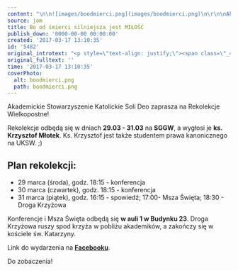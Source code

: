 ```yaml
---
content: "\n\n![images/boodmierci.png](images/boodmierci.png)\n\r\n\nAkademickie Stowarzyszenie Katolickie Soli Deo zaprasza na Rekolekcje Wielkopostne! \n \n Rekolekcje odbędą się w dniach **29.03 - 31.03** na **SGGW**, a wygłosi je **ks. Krzysztof Młotek**. Ks. Krzysztof jest także studentem prawa kanonicznego na UKSW. ;)\n \n **Plan rekolekcji:** \n 29 marca (środa), godz. 18:15 - konferencja\n 30 marca (czwartek), godz. 18:15 - konferencja\n 31 marca (piątek), godz. 16:15 - spowiedź; 17:00- Msza Święta; 18:30 - Droga Krzyżowa\n \n Konferencje i Msza Święta odbędą się **w auli 1 w Budynku 23**. Droga Krzyżowa ruszy spod krzyża w pobliżu akademików, a zakończy się w kościele św. Katarzyny.\n\r\n\nLink do wydarzenia na [**Facebooku**](https://www.facebook.com/events/119749505223400/).\n\r\n Do zobaczenia!\n"
source: jom
title: Bo od śmierci silniejsza jest MIŁOŚĆ
publish_down: '0000-00-00 00:00:00'
created: '2017-03-17 13:10:35'
id: '5482'
original_introtext: "<p style=\"text-align: justify;\"><span class=\"_4n-j _fbReactionComponent__eventDetailsContentTags fsl\" data-testid=\"event-permalink-details\"><img src=\"images/boodmierci.png\" border=\"0\" alt=\"\" width=\"411\" height=\"222\" /></span></p>\r\n<p style=\"text-align: justify;\"><span class=\"_4n-j _fbReactionComponent__eventDetailsContentTags fsl\" data-testid=\"event-permalink-details\">Akademickie Stowarzyszenie Katolickie Soli Deo zaprasza na Rekolekcje Wielkopostne! <br /> <br /> Rekolekcje odbędą się w dniach <strong>29.03 - 31.03</strong> na <strong>SGGW</strong>, a wygłosi je <strong>ks. Krzysztof Młotek</strong>. Ks. Krzysztof jest także studentem prawa kanonicznego na UKSW. ;)<br /> <br /> <strong>Plan rekolekcji:</strong> <br /> 29 marca (środa), godz. 18:15 - konferencja<br /> 30 marca (czwartek), godz. 18:15 - konferencja<br /> 31 marca (piątek), godz. 16:15 - spowiedź; 17:00- Msza Święta; 18:30 - Droga Krzyżowa<br /> <br /> Konferencje i Msza Święta odbędą się <strong>w auli 1 w Budynku 23</strong>. Droga Krzyżowa ruszy spod krzyża w pobliżu akademików, a zakończy się w kościele św. Katarzyny.</span></p>\r\n<p style=\"text-align: justify;\"><span class=\"_4n-j _fbReactionComponent__eventDetailsContentTags fsl\" data-testid=\"event-permalink-details\">Link do wydarzenia na <a href=\"https://www.facebook.com/events/119749505223400/\" target=\"_blank\"><strong>Facebooku</strong></a>.</span></p>\r\n<p style=\"text-align: justify;\"><span class=\"_4n-j _fbReactionComponent__eventDetailsContentTags fsl\" data-testid=\"event-permalink-details\"><br /> Do zobaczenia!</span></p>"
original_fulltext: ''
time: '2017-03-17 13:10:35'
coverPhoto:
  alt: boodmierci.png
  path: boodmierci.png
---
```

Akademickie Stowarzyszenie Katolickie Soli Deo zaprasza na Rekolekcje Wielkopostne! 
 
 Rekolekcje odbędą się w dniach **29.03 - 31.03** na **SGGW**, a wygłosi je **ks. Krzysztof Młotek**. Ks. Krzysztof jest także studentem prawa kanonicznego na UKSW. ;)
 
## Plan rekolekcji:
- 29 marca (środa), godz. 18:15 - konferencja
- 30 marca (czwartek), godz. 18:15 - konferencja
- 31 marca (piątek), godz. 16:15 - spowiedź; 17:00- Msza Święta; 18:30 - Droga Krzyżowa
 
 Konferencje i Msza Święta odbędą się **w auli 1 w Budynku 23**. Droga Krzyżowa ruszy spod krzyża w pobliżu akademików, a zakończy się w kościele św. Katarzyny.


Link do wydarzenia na [**Facebooku**](https://www.facebook.com/events/119749505223400/).

 Do zobaczenia!


<!--{{json:{"created_date":"2017-03-17 13:10:35","publish_down":"0000-00-00 00:00:00","id":"5482"}}}-->